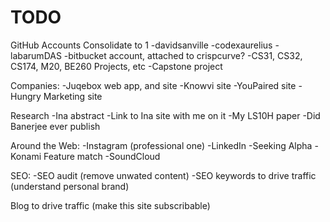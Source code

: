 # TODO

GitHub Accounts Consolidate to 1
-davidsanville
-codexaurelius
-labarumDAS
-bitbucket account, attached to crispcurve?
-CS31, CS32, CS174, M20, BE260 Projects, etc
-Capstone project

Companies:
-Juqebox web app, and site
-Knowvi site
-YouPaired site
-Hungry Marketing site

Research
-Ina abstract
-Link to Ina site with me on it
-My LS10H paper
-Did Banerjee ever publish

Around the Web:
-Instagram (professional one)
-LinkedIn
-Seeking Alpha
-Konami Feature match
-SoundCloud

SEO:
-SEO audit (remove unwated content)
-SEO keywords to drive traffic (understand personal brand)

Blog to drive traffic (make this site subscribable)
